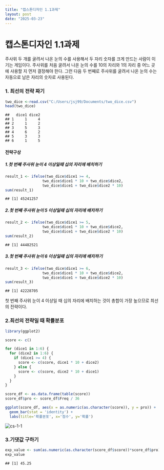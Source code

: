 ```yaml
---
title: "캡스톤디자인 1.1과제"
layout: post
date: "2025-03-23"
---
```


# 캡스톤디자인 1.1과제

주사위 두 개를 굴려서 나온 눈의 수를 사용해서 두 자리 숫자를 크게 만드는 사람이 이기는 게임이다. 주사위를 처음 굴려서 나온 눈의 수를 10의 자리와 1의 자리 중 어느 곳에 사용할 지 먼저 결정해야 한다. 그런 다음 두 번째로 주사위를 굴려서 나온 눈의 수는 자동으로 남은 자리의 숫자로 사용된다.

### 1. 최선의 전략 짜기


```r
two_dice <-read.csv("C:/Users/jsj99/Documents/two_dice.csv")
head(two_dice)
```

```
##   dice1 dice2
## 1     1     4
## 2     1     2
## 3     5     3
## 4     6     2
## 5     3     3
## 6     1     5
```

#### 전략구상

##### 1.첫 번째 주사위 눈이 4 이상일때 십의 자리에 배치하기


```r
result_1 <- ifelse(two_dice$dice1 >= 4,
                 two_dice$dice1 * 10 + two_dice$dice2,
                 two_dice$dice1 + two_dice$dice2 * 10)
sum(result_1)
```

```
## [1] 45241257
```

##### 2.첫 번째 주사위 눈이 5 이상일때 십의 자리에 배치하기


```r
result_2 <- ifelse(two_dice$dice1 >= 5,
                 two_dice$dice1 * 10 + two_dice$dice2,
                 two_dice$dice1 + two_dice$dice2 * 10)
sum(result_2)
```

```
## [1] 44482521
```

##### 3.첫 번째 주사위 눈이 6 이상일때 십의 자리에 배치하기


```r
result_3 <- ifelse(two_dice$dice1 >= 6,
                 two_dice$dice1 * 10 + two_dice$dice2,
                 two_dice$dice1 + two_dice$dice2 * 10)
sum(result_3)
```

```
## [1] 42228705
```

첫 번째 주사위 눈이 4 이상일 때 십의 자리에 배치하는 것이 총합이 가장 높으므로 최선의 전략이다. 
### 2.최선의 전략일 때 확률분포


```r
library(ggplot2)

score <- c()

for (dice1 in 1:6) {
  for (dice2 in 1:6) {
    if (dice1 >= 4) {
      score <- c(score, dice1 * 10 + dice2)
    } else {
      score <- c(score, dice2 * 10 + dice1)
    }
  }
}

score_df <- as.data.frame(table(score))
score_df$pro <- score_df$Freq / 36

ggplot(score_df, aes(x = as.numeric(as.character(score)), y = pro)) +
  geom_bar(stat = 'identity') +
  labs(title='확률분포', x='점수', y='확률')
```
![cs-1-1](https://github.com/frismaugment/frismaugment.github.io/blob/fe9688ce7c9bc1572ceaa43d4d7c13b11df5bd23/_posts/images/2023-03-23-1-1.png)

### 3.기댓값 구하기


```r
exp_value <- sum(as.numeric(as.character(score_df$score))*score_df$pro)
exp_value
```

```
## [1] 45.25
```
